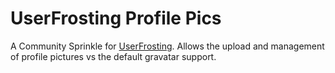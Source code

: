 # UserFrosting Profile Pics
A Community Sprinkle for [UserFrosting](https://userfrosting.com). Allows the upload and management of profile pictures vs the default gravatar support.
